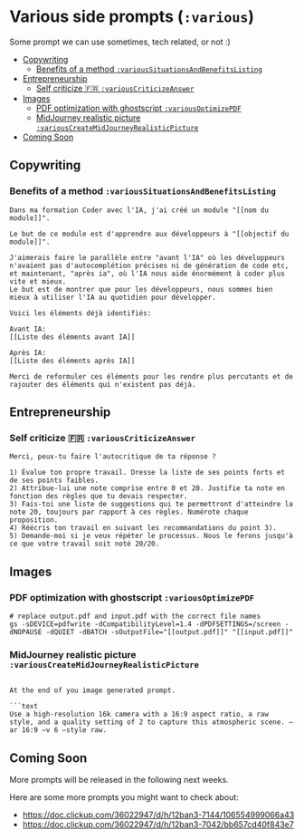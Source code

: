 # Various side prompts (`:various`)

Some prompt we can use sometimes, tech related, or not :)

- [Copywriting](#copywriting)
  - [Benefits of a method `:variousSituationsAndBenefitsListing`](#benefits-of-a-method-varioussituationsandbenefitslisting)
- [Entrepreneurship](#entrepreneurship)
  - [Self criticize 🇫🇷 `:variousCriticizeAnswer`](#self-criticize--variouscriticizeanswer)
- [Images](#images)
  - [PDF optimization with ghostscript `:variousOptimizePDF`](#pdf-optimization-with-ghostscript-variousoptimizepdf)
  - [MidJourney realistic picture `:variousCreateMidJourneyRealisticPicture`](#midjourney-realistic-picture-variouscreatemidjourneyrealisticpicture)
- [Coming Soon](#coming-soon)

## Copywriting

### Benefits of a method `:variousSituationsAndBenefitsListing`

```text
Dans ma formation Coder avec l'IA, j'ai créé un module "[[nom du module]]".

Le but de ce module est d'apprendre aux développeurs à "[[objectif du module]]".

J'aimerais faire le parallèle entre "avant l'IA" où les développeurs n'avaient pas d'autocomplétion précises ni de génération de code etc, et maintenant, "après ia", où l'IA nous aide énormément à coder plus vite et mieux.
Le but est de montrer que pour les développeurs, nous sommes bien mieux à utiliser l'IA au quotidien pour développer.

Voici les éléments déjà identifiés:

Avant IA:
[[Liste des éléments avant IA]]

Après IA:
[[Liste des éléments après IA]]

Merci de reformuler ces éléments pour les rendre plus percutants et de rajouter des éléments qui n'existent pas déjà.
```

## Entrepreneurship

### Self criticize 🇫🇷 `:variousCriticizeAnswer`

```text
Merci, peux-tu faire l'autocritique de ta réponse ?

1) Évalue ton propre travail. Dresse la liste de ses points forts et de ses points faibles.
2) Attribue-lui une note comprise entre 0 et 20. Justifie ta note en fonction des règles que tu devais respecter.
3) Fais-toi une liste de suggestions qui te permettront d'atteindre la note 20, toujours par rapport à ces règles. Numérote chaque proposition.
4) Réécris ton travail en suivant les recommandations du point 3).
5) Demande-moi si je veux répéter le processus. Nous le ferons jusqu'à ce que votre travail soit noté 20/20.
```

## Images

### PDF optimization with ghostscript `:variousOptimizePDF`

```text
# replace output.pdf and input.pdf with the correct file names
gs -sDEVICE=pdfwrite -dCompatibilityLevel=1.4 -dPDFSETTINGS=/screen -dNOPAUSE -dQUIET -dBATCH -sOutputFile="[[output.pdf]]" "[[input.pdf]]"
```

### MidJourney realistic picture `:variousCreateMidJourneyRealisticPicture`

```text

At the end of you image generated prompt.

```text
Use a high-resolution 16k camera with a 16:9 aspect ratio, a raw style, and a quality setting of 2 to capture this atmospheric scene. –ar 16:9 –v 6 –style raw.
```

## Coming Soon

More prompts will be released in the following next weeks.

Here are some more prompts you might want to check about:

- <https://doc.clickup.com/36022947/d/h/12ban3-7144/106554999066a43>
- <https://doc.clickup.com/36022947/d/h/12ban3-7042/bb657cd40f843e7>